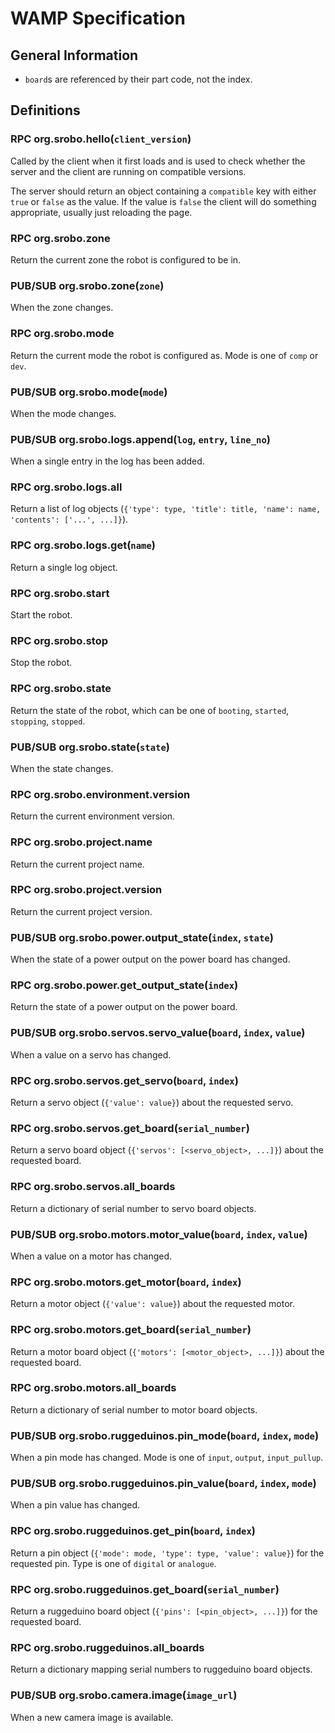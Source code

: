 # WAMP Specification

## General Information

 - `board`s are referenced by their part code, not the index.

## Definitions

### RPC org.srobo.hello(`client_version`)

Called by the client when it first loads and is used to check whether the
server and the client are running on compatible versions.

The server should return an object containing a `compatible` key with either
`true` or `false` as the value. If the value is `false` the client will do
something appropriate, usually just reloading the page.


### RPC org.srobo.zone

Return the current zone the robot is configured to be in.

### PUB/SUB org.srobo.zone(`zone`)

When the zone changes.

### RPC org.srobo.mode

Return the current mode the robot is configured as. Mode is one of `comp` or `dev`.

### PUB/SUB org.srobo.mode(`mode`)

When the mode changes.


### PUB/SUB org.srobo.logs.append(`log`, `entry`, `line_no`)

When a single entry in the log has been added.

### RPC org.srobo.logs.all

Return a list of log objects (`{'type': type, 'title': title, 'name': name, 'contents': ['...', ...]}`).

### RPC org.srobo.logs.get(`name`)

Return a single log object.


### RPC org.srobo.start

Start the robot.

### RPC org.srobo.stop

Stop the robot.

### RPC org.srobo.state

Return the state of the robot, which can be one of `booting`, `started`, `stopping`, `stopped`.

### PUB/SUB org.srobo.state(`state`)

When the state changes.


### RPC org.srobo.environment.version

Return the current environment version.


### RPC org.srobo.project.name

Return the current project name.

### RPC org.srobo.project.version

Return the current project version.


### PUB/SUB org.srobo.power.output_state(`index`, `state`)

When the state of a power output on the power board has changed.

### RPC org.srobo.power.get_output_state(`index`)

Return the state of a power output on the power board.


### PUB/SUB org.srobo.servos.servo_value(`board`, `index`, `value`)

When a value on a servo has changed.

### RPC org.srobo.servos.get_servo(`board`, `index`)

Return a servo object (`{'value': value}`) about the requested servo.

### RPC org.srobo.servos.get_board(`serial_number`)

Return a servo board object (`{'servos': [<servo_object>, ...]}`) about the requested board.

### RPC org.srobo.servos.all_boards

Return a dictionary of serial number to servo board objects.


### PUB/SUB org.srobo.motors.motor_value(`board`, `index`, `value`)

When a value on a motor has changed.

### RPC org.srobo.motors.get_motor(`board`, `index`)

Return a motor object (`{'value': value}`) about the requested motor.

### RPC org.srobo.motors.get_board(`serial_number`)

Return a motor board object (`{'motors': [<motor_object>, ...]}`) about the requested board.

### RPC org.srobo.motors.all_boards

Return a dictionary of serial number to motor board objects.


### PUB/SUB org.srobo.ruggeduinos.pin_mode(`board`, `index`, `mode`)

When a pin mode has changed. Mode is one of `input`, `output`, `input_pullup`.

### PUB/SUB org.srobo.ruggeduinos.pin_value(`board`, `index`, `mode`)

When a pin value has changed.

### RPC org.srobo.ruggeduinos.get_pin(`board`, `index`)

Return a pin object (`{'mode': mode, 'type': type, 'value': value}`) for the requested pin. Type is one of `digital` or `analogue`.

### RPC org.srobo.ruggeduinos.get_board(`serial_number`)

Return a ruggeduino board object (`{'pins': [<pin_object>, ...]}`) for the requested board.

### RPC org.srobo.ruggeduinos.all_boards

Return a dictionary mapping serial numbers to ruggeduino board objects.


### PUB/SUB org.srobo.camera.image(`image_url`)

When a new camera image is available.
